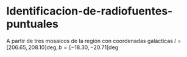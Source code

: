 # Identificacion-de-radiofuentes-puntuales

A partir de tres mosaicos de la región con coordenadas galácticas $l=[206.65, 208.10] \mathrm{deg}, b=[-18.30,-20.71] \mathrm{deg}$
